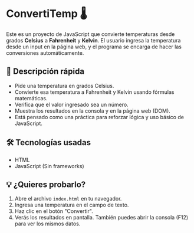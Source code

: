 # ConvertiTemp 🌡️

Este es un proyecto de JavaScript que convierte temperaturas desde grados **Celsius** a **Fahrenheit** y **Kelvin**. El usuario ingresa la temperatura desde un input en la página web, y el programa se encarga de hacer las conversiones automáticamente.

## 📌 Descripción rápida

- Pide una temperatura en grados Celsius.
- Convierte esa temperatura a Fahrenheit y Kelvin usando fórmulas matemáticas.
- Verifica que el valor ingresado sea un número.
- Muestra los resultados en la consola y en la página web (DOM).
- Está pensado como una práctica para reforzar lógica y uso básico de JavaScript.

## 🛠️ Tecnologías usadas

- HTML
- JavaScript (Sin frameworks)

## 💡 ¿Quieres probarlo?

1. Abre el archivo `index.html` en tu navegador.
2. Ingresa una temperatura en el campo de texto.
3. Haz clic en el botón "Convertir".
4. Verás los resultados en pantalla. También puedes abrir la consola (F12) para ver los mismos datos.


